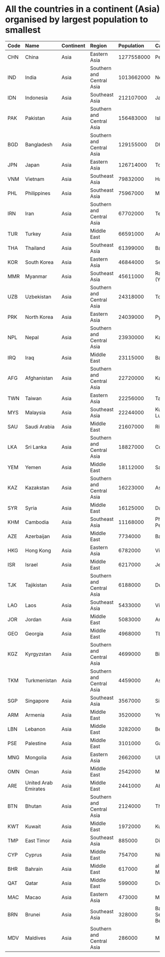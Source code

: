 # All the countries in a continent (Asia) organised by largest population to smallest

| Code | Name | Continent | Region | Population | Capital |
| :--- | :--- | :--- | :--- | :--- | :--- |
|CHN|China|Asia|Eastern Asia|1277558000|Peking|
|IND|India|Asia|Southern and Central Asia|1013662000|New Delhi|
|IDN|Indonesia|Asia|Southeast Asia|212107000|Jakarta|
|PAK|Pakistan|Asia|Southern and Central Asia|156483000|Islamabad|
|BGD|Bangladesh|Asia|Southern and Central Asia|129155000|Dhaka|
|JPN|Japan|Asia|Eastern Asia|126714000|Tokyo|
|VNM|Vietnam|Asia|Southeast Asia|79832000|Hanoi|
|PHL|Philippines|Asia|Southeast Asia|75967000|Manila|
|IRN|Iran|Asia|Southern and Central Asia|67702000|Teheran|
|TUR|Turkey|Asia|Middle East|66591000|Ankara|
|THA|Thailand|Asia|Southeast Asia|61399000|Bangkok|
|KOR|South Korea|Asia|Eastern Asia|46844000|Seoul|
|MMR|Myanmar|Asia|Southeast Asia|45611000|Rangoon (Yangon)|
|UZB|Uzbekistan|Asia|Southern and Central Asia|24318000|Toskent|
|PRK|North Korea|Asia|Eastern Asia|24039000|Pyongyang|
|NPL|Nepal|Asia|Southern and Central Asia|23930000|Kathmandu|
|IRQ|Iraq|Asia|Middle East|23115000|Baghdad|
|AFG|Afghanistan|Asia|Southern and Central Asia|22720000|Kabul|
|TWN|Taiwan|Asia|Eastern Asia|22256000|Taipei|
|MYS|Malaysia|Asia|Southeast Asia|22244000|Kuala Lumpur|
|SAU|Saudi Arabia|Asia|Middle East|21607000|Riyadh|
|LKA|Sri Lanka|Asia|Southern and Central Asia|18827000|Colombo|
|YEM|Yemen|Asia|Middle East|18112000|Sanaa|
|KAZ|Kazakstan|Asia|Southern and Central Asia|16223000|Astana|
|SYR|Syria|Asia|Middle East|16125000|Damascus|
|KHM|Cambodia|Asia|Southeast Asia|11168000|Phnom Penh|
|AZE|Azerbaijan|Asia|Middle East|7734000|Baku|
|HKG|Hong Kong|Asia|Eastern Asia|6782000|Victoria|
|ISR|Israel|Asia|Middle East|6217000|Jerusalem|
|TJK|Tajikistan|Asia|Southern and Central Asia|6188000|Dushanbe|
|LAO|Laos|Asia|Southeast Asia|5433000|Vientiane|
|JOR|Jordan|Asia|Middle East|5083000|Amman|
|GEO|Georgia|Asia|Middle East|4968000|Tbilisi|
|KGZ|Kyrgyzstan|Asia|Southern and Central Asia|4699000|Bishkek|
|TKM|Turkmenistan|Asia|Southern and Central Asia|4459000|Ashgabat|
|SGP|Singapore|Asia|Southeast Asia|3567000|Singapore|
|ARM|Armenia|Asia|Middle East|3520000|Yerevan|
|LBN|Lebanon|Asia|Middle East|3282000|Beirut|
|PSE|Palestine|Asia|Middle East|3101000|Gaza|
|MNG|Mongolia|Asia|Eastern Asia|2662000|Ulan Bator|
|OMN|Oman|Asia|Middle East|2542000|Masqat|
|ARE|United Arab Emirates|Asia|Middle East|2441000|Abu Dhabi|
|BTN|Bhutan|Asia|Southern and Central Asia|2124000|Thimphu|
|KWT|Kuwait|Asia|Middle East|1972000|Kuwait|
|TMP|East Timor|Asia|Southeast Asia|885000|Dili|
|CYP|Cyprus|Asia|Middle East|754700|Nicosia|
|BHR|Bahrain|Asia|Middle East|617000|al-Manama|
|QAT|Qatar|Asia|Middle East|599000|Doha|
|MAC|Macao|Asia|Eastern Asia|473000|Macao|
|BRN|Brunei|Asia|Southeast Asia|328000|Bandar Seri Begawan|
|MDV|Maldives|Asia|Southern and Central Asia|286000|Male|
